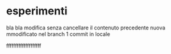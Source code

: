 # esperimenti
bla bla modifica senza cancellare il contenuto precedente
nuova mmodificato nel branch 1 commit in locale

ffffffffffffffffffff

